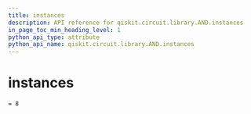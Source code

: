 ```yaml
---
title: instances
description: API reference for qiskit.circuit.library.AND.instances
in_page_toc_min_heading_level: 1
python_api_type: attribute
python_api_name: qiskit.circuit.library.AND.instances
---
```


# instances

<span id="qiskit.circuit.library.AND.instances" />

`= 8`

